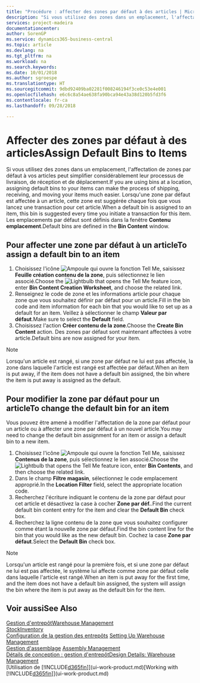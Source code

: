 ```yaml
---
title: "Procédure : affecter des zones par défaut à des articles | Microsoft Docs"
description: "Si vous utilisez des zones dans un emplacement, l'affectation de zones par défaut à vos articles peut simplifier considérablement leur processus de livraison, de réception et de déplacement. Lorsqu'une zone par défaut est affectée à un article, cette zone est suggérée chaque fois que vous lancez une transaction pour cet article."
services: project-madeira
documentationcenter: 
author: SorenGP
ms.service: dynamics365-business-central
ms.topic: article
ms.devlang: na
ms.tgt_pltfrm: na
ms.workload: na
ms.search.keywords: 
ms.date: 10/01/2018
ms.author: sgroespe
ms.translationtype: HT
ms.sourcegitcommit: 9dbd92409ba02281f008246194f3ce0c53e4e001
ms.openlocfilehash: e6c6c8a54ae638fa90bca94e43a38d120b5fd3f6
ms.contentlocale: fr-ca
ms.lasthandoff: 09/28/2018

---
```

# <a name="assign-default-bins-to-items"></a><span data-ttu-id="707b2-104">Affecter des zones par défaut à des articles</span><span class="sxs-lookup"><span data-stu-id="707b2-104">Assign Default Bins to Items</span></span>
<span data-ttu-id="707b2-105">Si vous utilisez des zones dans un emplacement, l'affectation de zones par défaut à vos articles peut simplifier considérablement leur processus de livraison, de réception et de déplacement.</span><span class="sxs-lookup"><span data-stu-id="707b2-105">If you are using bins at a location, assigning default bins to your items can make the process of shipping, receiving, and moving your items much easier.</span></span> <span data-ttu-id="707b2-106">Lorsqu'une zone par défaut est affectée à un article, cette zone est suggérée chaque fois que vous lancez une transaction pour cet article.</span><span class="sxs-lookup"><span data-stu-id="707b2-106">When a default bin is assigned to an item, this bin is suggested every time you initiate a transaction for this item.</span></span> <span data-ttu-id="707b2-107">Les emplacements par défaut sont définis dans la fenêtre **Contenu emplacement**.</span><span class="sxs-lookup"><span data-stu-id="707b2-107">Default bins are defined in the **Bin Content** window.</span></span>  

## <a name="to-assign-a-default-bin-to-an-item"></a><span data-ttu-id="707b2-108">Pour affecter une zone par défaut à un article</span><span class="sxs-lookup"><span data-stu-id="707b2-108">To assign a default bin to an item</span></span>
1.  <span data-ttu-id="707b2-109">Choisissez l'icône ![Ampoule qui ouvre la fonction Tell Me](media/ui-search/search_small.png "Dites-moi ce que vous voulez faire"), saisissez **Feuille création contenu de la zone**, puis sélectionnez le lien associé.</span><span class="sxs-lookup"><span data-stu-id="707b2-109">Choose the ![Lightbulb that opens the Tell Me feature](media/ui-search/search_small.png "Tell me what you want to do") icon, enter **Bin Content Creation Worksheet**, and choose the related link.</span></span>  
2.  <span data-ttu-id="707b2-110">Renseignez le code de zone et les informations article pour chaque zone que vous souhaitez définir par défaut pour un article.</span><span class="sxs-lookup"><span data-stu-id="707b2-110">Fill in the bin code and item information for each bin that you would like to set up as a default for an item.</span></span> <span data-ttu-id="707b2-111">Veillez à sélectionner le champ **Valeur par défaut**.</span><span class="sxs-lookup"><span data-stu-id="707b2-111">Make sure to select the **Default** field.</span></span>  
3.  <span data-ttu-id="707b2-112">Choisissez l'action **Créer contenu de la zone**.</span><span class="sxs-lookup"><span data-stu-id="707b2-112">Choose the **Create Bin Content** action.</span></span> <span data-ttu-id="707b2-113">Des zones par défaut sont maintenant affectées à votre article.</span><span class="sxs-lookup"><span data-stu-id="707b2-113">Default bins are now assigned for your item.</span></span>  

> [!NOTE]  
>  <span data-ttu-id="707b2-114">Lorsqu'un article est rangé, si une zone par défaut ne lui est pas affectée, la zone dans laquelle l'article est rangé est affectée par défaut.</span><span class="sxs-lookup"><span data-stu-id="707b2-114">When an item is put away, if the item does not have a default bin assigned, the bin where the item is put away is assigned as the default.</span></span>  

## <a name="to-change-the-default-bin-for-an-item"></a><span data-ttu-id="707b2-115">Pour modifier la zone par défaut pour un article</span><span class="sxs-lookup"><span data-stu-id="707b2-115">To change the default bin for an item</span></span>  
<span data-ttu-id="707b2-116">Vous pouvez être amené à modifier l'affectation de la zone par défaut pour un article ou à affecter une zone par défaut à un nouvel article.</span><span class="sxs-lookup"><span data-stu-id="707b2-116">You may need to change the default bin assignment for an item or assign a default bin to a new item.</span></span>    
1.  <span data-ttu-id="707b2-117">Choisissez l'icône ![Ampoule qui ouvre la fonction Tell Me](media/ui-search/search_small.png "Dites-moi ce que vous voulez faire"), saisissez **Contenus de la zone**, puis sélectionnez le lien associé.</span><span class="sxs-lookup"><span data-stu-id="707b2-117">Choose the ![Lightbulb that opens the Tell Me feature](media/ui-search/search_small.png "Tell me what you want to do") icon, enter **Bin Contents**, and then choose the related link.</span></span>  
2.  <span data-ttu-id="707b2-118">Dans le champ **Filtre magasin**, sélectionnez le code emplacement approprié.</span><span class="sxs-lookup"><span data-stu-id="707b2-118">In the **Location Filter** field, select the appropriate location code.</span></span>  
3.  <span data-ttu-id="707b2-119">Recherchez l'écriture indiquant le contenu de la zone par défaut pour cet article et désactivez la case à cocher **Zone par déf.**.</span><span class="sxs-lookup"><span data-stu-id="707b2-119">Find the current default bin content entry for the item and clear the **Default Bin** check box.</span></span>  
4.  <span data-ttu-id="707b2-120">Recherchez la ligne contenu de la zone que vous souhaitez configurer comme étant la nouvelle zone par défaut.</span><span class="sxs-lookup"><span data-stu-id="707b2-120">Find the bin content line for the bin that you would like as the new default bin.</span></span> <span data-ttu-id="707b2-121">Cochez la case **Zone par défaut**.</span><span class="sxs-lookup"><span data-stu-id="707b2-121">Select the **Default Bin** check box.</span></span>  

> [!NOTE]  
>  <span data-ttu-id="707b2-122">Lorsqu'un article est rangé pour la première fois, et si une zone par défaut ne lui est pas affectée, le système lui affecte comme zone par défaut celle dans laquelle l'article est rangé.</span><span class="sxs-lookup"><span data-stu-id="707b2-122">When an item is put away for the first time, and the item does not have a default bin assigned, the system will assign the bin where the item is put away as the default bin for the item.</span></span>  

## <a name="see-also"></a><span data-ttu-id="707b2-123">Voir aussi</span><span class="sxs-lookup"><span data-stu-id="707b2-123">See Also</span></span>  
[<span data-ttu-id="707b2-124">Gestion d'entrepôt</span><span class="sxs-lookup"><span data-stu-id="707b2-124">Warehouse Management</span></span>](warehouse-manage-warehouse.md)  
[<span data-ttu-id="707b2-125">Stock</span><span class="sxs-lookup"><span data-stu-id="707b2-125">Inventory</span></span>](inventory-manage-inventory.md)  
<span data-ttu-id="707b2-126">[Configuration de la gestion des entrepôts](warehouse-setup-warehouse.md)   </span><span class="sxs-lookup"><span data-stu-id="707b2-126">[Setting Up Warehouse Management](warehouse-setup-warehouse.md)   </span></span>  
<span data-ttu-id="707b2-127">[Gestion d'assemblage](assembly-assemble-items.md)  </span><span class="sxs-lookup"><span data-stu-id="707b2-127">[Assembly Management](assembly-assemble-items.md)  </span></span>  
[<span data-ttu-id="707b2-128">Détails de conception : gestion d'entrepôt</span><span class="sxs-lookup"><span data-stu-id="707b2-128">Design Details: Warehouse Management</span></span>](design-details-warehouse-management.md)  
<span data-ttu-id="707b2-129">[Utilisation de [!INCLUDE[d365fin](includes/d365fin_md.md)]](ui-work-product.md)</span><span class="sxs-lookup"><span data-stu-id="707b2-129">[Working with [!INCLUDE[d365fin](includes/d365fin_md.md)]](ui-work-product.md)</span></span>

